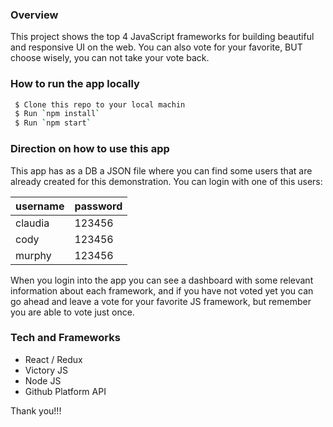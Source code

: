### Overview

This project shows the top 4 JavaScript frameworks for building beautiful and responsive UI on the web.
You can also vote for your favorite, BUT choose wisely, you can not take your vote back.


### How to run the app locally 
```sh
 $ Clone this repo to your local machin 
 $ Run `npm install`
 $ Run `npm start`
 ```

### Direction on how to use this app
This app has as a DB a JSON file where you can find some users that are already created for this demonstration. You can login with one of this users:

| username | password |
| -------- | -------- |
| claudia  |   123456    |           
|  cody    |   123456    |
|  murphy  |   123456    |

When you login into the app you can see a dashboard with some relevant information about each framework, and if you have not voted yet you can go ahead and leave a vote for your favorite JS framework, but remember you are able to vote just once.

### Tech and Frameworks
* React / Redux
* Victory JS 
* Node JS
* Github Platform API

Thank you!!!
